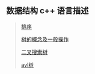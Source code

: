 ## 数据结构 c++ 语言描述

> [排序](https://github.com/DingKingTim/datastructure/blob/master/sort/readme.md)
>
> [树的概念及一般操作](https://github.com/DingKingTim/datastructure/blob/master/tree/tree/readme.md)
>
> [二叉搜索树](https://github.com/DingKingTim/datastructure/blob/master/tree/bsttree/readme.md)
>
> [avl树](https://github.com/DingKingTim/datastructure/blob/master/tree/avltree/readme.md)
